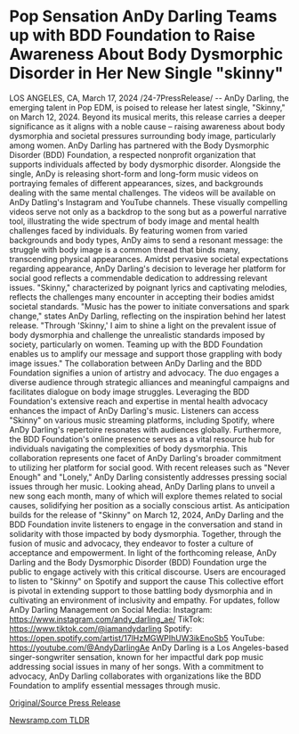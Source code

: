 # Pop Sensation AnDy Darling Teams up with BDD Foundation to Raise Awareness About Body Dysmorphic Disorder in Her New Single "skinny"

LOS ANGELES, CA, March 17, 2024 /24-7PressRelease/ -- AnDy Darling, the emerging talent in Pop EDM, is poised to release her latest single, "Skinny," on March 12, 2024. Beyond its musical merits, this release carries a deeper significance as it aligns with a noble cause – raising awareness about body dysmorphia and societal pressures surrounding body image, particularly among women. AnDy Darling has partnered with the Body Dysmorphic Disorder (BDD) Foundation, a respected nonprofit organization that supports individuals affected by body dysmorphic disorder.  Alongside the single, AnDy is releasing short-form and long-form music videos on portraying females of different appearances, sizes, and backgrounds dealing with the same mental challenges. The videos will be available on AnDy Datling's Instagram and YouTube channels. These visually compelling videos serve not only as a backdrop to the song but as a powerful narrative tool, illustrating the wide spectrum of body image and mental health challenges faced by individuals. By featuring women from varied backgrounds and body types, AnDy aims to send a resonant message: the struggle with body image is a common thread that binds many, transcending physical appearances.  Amidst pervasive societal expectations regarding appearance, AnDy Darling's decision to leverage her platform for social good reflects a commendable dedication to addressing relevant issues. "Skinny," characterized by poignant lyrics and captivating melodies, reflects the challenges many encounter in accepting their bodies amidst societal standards.  "Music has the power to initiate conversations and spark change," states AnDy Darling, reflecting on the inspiration behind her latest release. "Through 'Skinny,' I aim to shine a light on the prevalent issue of body dysmorphia and challenge the unrealistic standards imposed by society, particularly on women. Teaming up with the BDD Foundation enables us to amplify our message and support those grappling with body image issues."  The collaboration between AnDy Darling and the BDD Foundation signifies a union of artistry and advocacy. The duo engages a diverse audience through strategic alliances and meaningful campaigns and facilitates dialogue on body image struggles. Leveraging the BDD Foundation's extensive reach and expertise in mental health advocacy enhances the impact of AnDy Darling's music.  Listeners can access "Skinny" on various music streaming platforms, including Spotify, where AnDy Darling's repertoire resonates with audiences globally. Furthermore, the BDD Foundation's online presence serves as a vital resource hub for individuals navigating the complexities of body dysmorphia.  This collaboration represents one facet of AnDy Darling's broader commitment to utilizing her platform for social good. With recent releases such as "Never Enough" and "Lonely," AnDy Darling consistently addresses pressing social issues through her music. Looking ahead, AnDy Darling plans to unveil a new song each month, many of which will explore themes related to social causes, solidifying her position as a socially conscious artist.  As anticipation builds for the release of "Skinny" on March 12, 2024, AnDy Darling and the BDD Foundation invite listeners to engage in the conversation and stand in solidarity with those impacted by body dysmorphia. Together, through the fusion of music and advocacy, they endeavor to foster a culture of acceptance and empowerment.  In light of the forthcoming release, AnDy Darling and the Body Dysmorphic Disorder (BDD) Foundation urge the public to engage actively with this critical discourse. Users are encouraged to listen to "Skinny" on Spotify and support the cause This collective effort is pivotal in extending support to those battling body dysmorphia and in cultivating an environment of inclusivity and empathy.  For updates, follow AnDy Darling Management on Social Media: Instagram: https://www.instagram.com/andy_darling_ae/ TikTok: https://www.tiktok.com/@iamandydarling Spotify: https://open.spotify.com/artist/17lHzMGWPIhUW3ikEnoSb5 YouTube: https://youtube.com/@AndyDarlingAe  AnDy Darling is a Los Angeles-based singer-songwriter sensation, known for her impactful dark pop music addressing social issues in many of her songs. With a commitment to advocacy, AnDy Darling collaborates with organizations like the BDD Foundation to amplify essential messages through music. 

[Original/Source Press Release](https://www.24-7pressrelease.com/press-release/509288/pop-sensation-andy-darling-teams-up-with-bdd-foundation-to-raise-awareness-about-body-dysmorphic-disorder-in-her-new-single-skinny) 

[Newsramp.com TLDR](https://newsramp.com/None) 